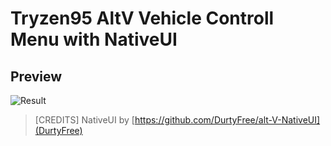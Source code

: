 # Tryzen95 AltV Vehicle Controll Menu with NativeUI


## Preview
![Result](https://i.imgur.com/StrdDxR.png)



> [CREDITS]
> NativeUI by [https://github.com/DurtyFree/alt-V-NativeUI](DurtyFree)
